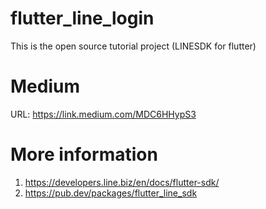 
# flutter_line_login

This is the open source tutorial project (LINESDK for flutter) 

# Medium

URL: https://link.medium.com/MDC6HHypS3

# More information
1) https://developers.line.biz/en/docs/flutter-sdk/
2) https://pub.dev/packages/flutter_line_sdk


